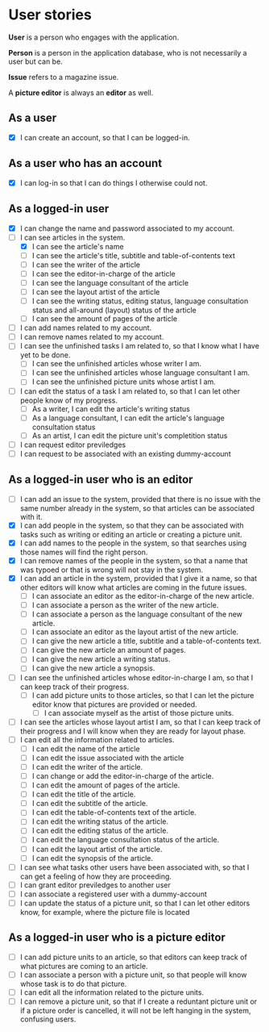 # User stories

**User** is a person who engages with the application.

**Person** is a person in the application database, who is not necessarily a user but can be.

**Issue** refers to a magazine issue.

A **picture editor** is always an **editor** as well.

## As a user

- [x] I can create an account, so that I can be logged-in.

## As a user who has an account

- [x] I can log-in so that I can do things I otherwise could not.

## As a logged-in user

- [x] I can change the name and password associated to my account.
- [ ] I can see articles in the system.
  - [x] I can see the article's name
  - [ ] I can see the article's title, subtitle and table-of-contents text
  - [ ] I can see the writer of the article
  - [ ] I can see the editor-in-charge of the article
  - [ ] I can see the language consultant of the article
  - [ ] I can see the layout artist of the article
  - [ ] I can see the writing status, editing status, language consultation status and all-around (layout) status of the article
  - [ ] I can see the amount of pages of the article
- [ ] I can add names related to my account.
- [ ] I can remove names related to my account.
- [ ] I can see the unfinished tasks I am related to, so that I know what I have yet to be done.
  - [ ] I can see the unfinished articles whose writer I am.
  - [ ] I can see the unfinished articles whose language consultant I am.
  - [ ] I can see the unfinished picture units whose artist I am.
- [ ] I can edit the status of a task I am related to, so that I can let other people know of my progress.
  - [ ] As a writer, I can edit the article's writing status
  - [ ] As a language consultant, I can edit the article's language consultation status
  - [ ] As an artist, I can edit the picture unit's completition status
- [ ] I can request editor previledges
- [ ] I can request to be associated with an existing dummy-account

## As a logged-in user who is an editor

- [ ] I can add an issue to the system, provided that there is no issue with the same number already in the system, so that articles can be associated with it.
- [x] I can add people in the system, so that they can be associated with tasks such as writing or editing an article or creating a  picture unit.
- [x] I can add names to the people in the system, so that searches using those names will find the right person.
- [x] I can remove names of the people in the system, so that a name that was typoed or that is wrong will not stay in the system.
- [x] I can add an article in the system, provided that I give it a name, so that other editors will know what articles are coming in the future issues.
  - [ ] I can associate an editor as the editor-in-charge of the new article.
  - [ ] I can associate a person as the writer of the new article.
  - [ ] I can associate a person as the language consultant of the new article.
  - [ ] I can associate an editor as the layout artist of the new article.
  - [ ] I can give the new article a title, subtitle and a table-of-contents text.
  - [ ] I can give the new article an amount of pages.
  - [ ] I can give the new article a writing status.
  - [ ] I can give the new article a synopsis.
- [ ] I can see the unfinished articles whose editor-in-charge I am, so that I can keep track of their progress.
  - [ ] I can add picture units to those articles, so that I can let the picture editor know that pictures are provided or needed.
    - [ ] I can associate myself as the artist of those picture units.
- [ ] I can see the articles whose layout artist I am, so that I can keep track of their progress and I will know when they are ready for layout phase.
- [ ] I can edit all the information related to articles.
  - [ ] I can edit the name of the article
  - [ ] I can edit the issue associated with the article
  - [ ] I can edit the writer of the article.
  - [ ] I can change or add the editor-in-charge of the article.
  - [ ] I can edit the amount of pages of the article.
  - [ ] I can edit the title of the article.
  - [ ] I can edit the subtitle of the article.
  - [ ] I can edit the table-of-contents text of the article.
  - [ ] I can edit the writing status of the article.
  - [ ] I can edit the editing status of the article.
  - [ ] I can edit the language consultation status of the article.
  - [ ] I can edit the layout artist of the article.
  - [ ] I can edit the synopsis of the article.
- [ ] I can see what tasks other users have been associated with, so that I can get a feeling of how they are proceeding.
- [ ] I can grant editor previledges to another user
- [ ] I can associate a registered user with a dummy-account
- [ ] I can update the status of a picture unit, so that I can let other editors know, for example, where the picture file is located

## As a logged-in user who is a picture editor

- [ ] I can add picture units to an article, so that editors can keep track of what pictures are coming to an article.
- [ ] I can associate a person with a picture unit, so that people will know whose task is to do that picture.
- [ ] I can edit all the information related to the picture units.
- [ ] I can remove a picture unit, so that if I create a reduntant picture unit or if a picture order is cancelled, it will not be left hanging in the system, confusing users.
